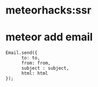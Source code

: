 # meteorhacks:ssr

# meteor add email  
```
Email.send({
      to: to,
      from: from,
      subject : subject,
      html: html
});

```
